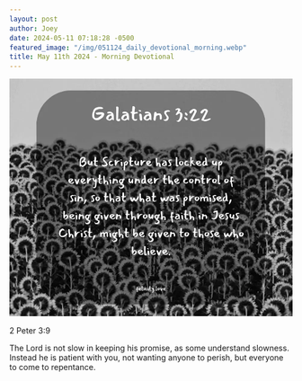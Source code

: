 ```yaml
---
layout: post
author: Joey
date: 2024-05-11 07:18:28 -0500
featured_image: "/img/051124_daily_devotional_morning.webp"
title: May 11th 2024 - Morning Devotional
---
```


[![May 11th 2024 - Morning Devotional](/img/051124_daily_devotional_morning.webp)](/img/051124_daily_devotional_morning.webp)

2 Peter 3:9

The Lord is not slow in keeping his promise, as some understand slowness. Instead he is patient with you, not wanting anyone to perish, but everyone to come to repentance.